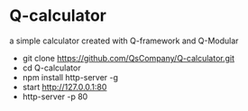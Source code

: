 # Q-calculator
a simple calculator created with Q-framework and Q-Modular 
- git clone https://github.com/QsCompany/Q-calculator.git
- cd Q-calculator
- npm install http-server -g
- start http://127.0.0.1:80
- http-server -p 80
